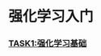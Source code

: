 # 强化学习入门

### [TASK1:强化学习基础](https://github.com/K-m9/Reinforcement_Learning/blob/main/Task1%EF%BC%9A%E5%BC%BA%E5%8C%96%E5%AD%A6%E4%B9%A0%E5%9F%BA%E7%A1%80.md)
